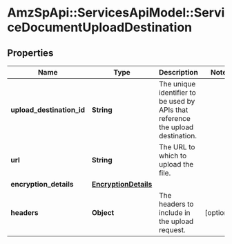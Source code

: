 # AmzSpApi::ServicesApiModel::ServiceDocumentUploadDestination

## Properties
Name | Type | Description | Notes
------------ | ------------- | ------------- | -------------
**upload_destination_id** | **String** | The unique identifier to be used by APIs that reference the upload destination. | 
**url** | **String** | The URL to which to upload the file. | 
**encryption_details** | [**EncryptionDetails**](EncryptionDetails.md) |  | 
**headers** | **Object** | The headers to include in the upload request. | [optional] 

